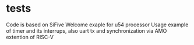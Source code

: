 # tests
Code is based on SiFive  Welcome exaple for u54 processor
Usage example of timer and its interrups, also uart tx and synchronization via AMO extention of RISC-V
